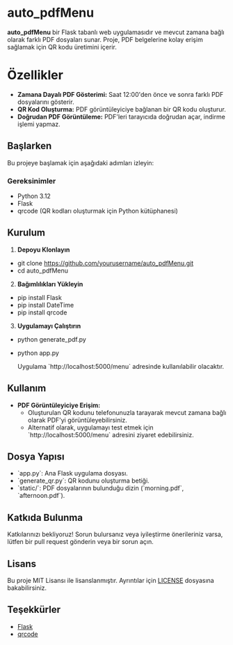 # auto_pdfMenu

**auto_pdfMenu** bir Flask tabanlı web uygulamasıdır ve mevcut zamana bağlı olarak farklı PDF dosyaları sunar. Proje, PDF belgelerine kolay erişim sağlamak için QR kodu üretimini içerir.


# Özellikler

- **Zamana Dayalı PDF Gösterimi:** Saat 12:00'den önce ve sonra farklı PDF dosyalarını gösterir.
- **QR Kod Oluşturma:** PDF görüntüleyiciye bağlanan bir QR kodu oluşturur.
- **Doğrudan PDF Görüntüleme:** PDF'leri tarayıcıda doğrudan açar, indirme işlemi yapmaz.

## Başlarken

Bu projeye başlamak için aşağıdaki adımları izleyin:

### Gereksinimler

- Python 3.12
- Flask
- qrcode (QR kodları oluşturmak için Python kütüphanesi)

## Kurulum

1. **Depoyu Klonlayın**
- git clone https://github.com/yourusername/auto_pdfMenu.git
- cd auto_pdfMenu


2. **Bağımlılıkları Yükleyin**
-	pip install Flask
-	pip install DateTime
-	pip install qrcode

3. **Uygulamayı Çalıştırın**
- python generate_pdf.py
- python app.py

  Uygulama \`http://localhost:5000/menu` adresinde kullanılabilir olacaktır.


## Kullanım

- **PDF Görüntüleyiciye Erişim:**
  - Oluşturulan QR kodunu telefonunuzla tarayarak mevcut zamana bağlı olarak PDF'yi görüntüleyebilirsiniz.
  - Alternatif olarak, uygulamayı test etmek için \`http://localhost:5000/menu\` adresini ziyaret edebilirsiniz.

## Dosya Yapısı

- \`app.py\`: Ana Flask uygulama dosyası.
- \`generate_qr.py\`: QR kodunu oluşturma betiği.
- \`static/\`: PDF dosyalarının bulunduğu dizin (\`morning.pdf\`, \`afternoon.pdf\`).


## Katkıda Bulunma

Katkılarınızı bekliyoruz! Sorun bulursanız veya iyileştirme önerileriniz varsa, lütfen bir pull request gönderin veya bir sorun açın.

## Lisans

Bu proje MIT Lisansı ile lisanslanmıştır. Ayrıntılar için [LICENSE](LICENSE) dosyasına bakabilirsiniz.

## Teşekkürler

- [Flask](https://flask.palletsprojects.com/en/2.0.x/)
- [qrcode](https://pypi.org/project/qrcode/)
